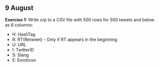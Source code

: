 9 August
--------

**Exercise 1:**
Write o/p to a CSV file with 500 rows for 500 tweets and below as 6 columns:
+ H: HashTag
+ R: RT(Retweet) - Only if RT appears in the beginning
+ U: URL
+ I: TwitterID
+ S: Slang
+ E: Emoticon
